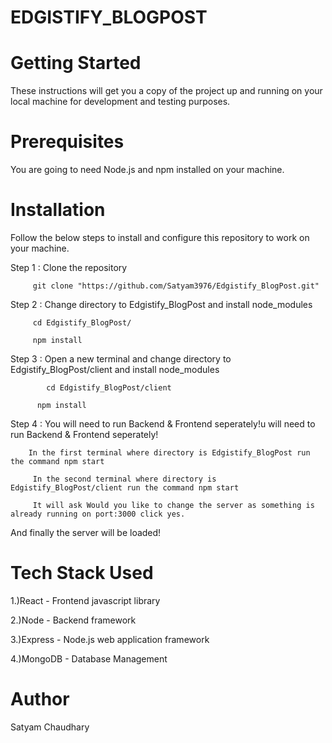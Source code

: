 
# EDGISTIFY_BLOGPOST

# Getting Started
These instructions will get you a copy of the project up and running on your local machine for development and testing purposes.

# Prerequisites
You are going to need Node.js and npm installed on your machine.

# Installation
Follow the below steps to install and configure this repository to work on your machine.

Step 1 : Clone the repository

         git clone "https://github.com/Satyam3976/Edgistify_BlogPost.git"

Step 2 : Change directory to Edgistify_BlogPost and install node_modules

         cd Edgistify_BlogPost/
	 
         npm install

Step 3 : Open a new terminal and change directory to Edgistify_BlogPost/client and install node_modules

            cd Edgistify_BlogPost/client 
	 
	      npm install



Step 4 : You will need to run Backend & Frontend seperately!u will need to run Backend & Frontend seperately!

	    In the first terminal where directory is Edgistify_BlogPost run the command npm start 
	 
	     In the second terminal where directory is Edgistify_BlogPost/client run the command npm start
	 
	     It will ask Would you like to change the server as something is already running on port:3000 click yes.
         
And finally the server will be loaded!

# Tech Stack Used
1.)React - Frontend javascript library

2.)Node - Backend framework

3.)Express - Node.js web application framework

4.)MongoDB - Database Management

# Author
Satyam Chaudhary

